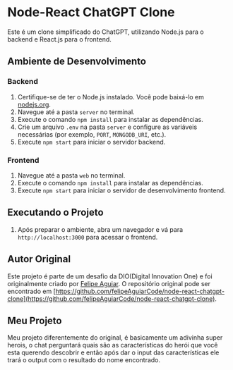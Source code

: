 # Node-React ChatGPT Clone

Este é um clone simplificado do ChatGPT, utilizando Node.js para o backend e React.js para o frontend.

## Ambiente de Desenvolvimento

### Backend

1. Certifique-se de ter o Node.js instalado. Você pode baixá-lo em [nodejs.org](https://nodejs.org/).
2. Navegue até a pasta `server` no terminal.
3. Execute o comando `npm install` para instalar as dependências.
4. Crie um arquivo `.env` na pasta `server` e configure as variáveis necessárias (por exemplo, `PORT`, `MONGODB_URI`, etc.).
5. Execute `npm start` para iniciar o servidor backend.

### Frontend

1. Navegue até a pasta `web` no terminal.
2. Execute o comando `npm install` para instalar as dependências.
3. Execute `npm start` para iniciar o servidor de desenvolvimento frontend.

## Executando o Projeto

1. Após preparar o ambiente, abra um navegador e vá para `http://localhost:3000` para acessar o frontend.

## Autor Original

Este projeto é parte de um desafio da DIO(Digital Innovation One) e foi originalmente criado por [Felipe Aguiar](https://github.com/felipeAguiarCode). O repositório original pode ser encontrado em [https://github.com/felipeAguiarCode/node-react-chatgpt-clone](https://github.com/felipeAguiarCode/node-react-chatgpt-clone).

## Meu Projeto

Meu projeto diferentemente do original, é basicamente um adivinha super herois, o chat perguntará quais são as características do herói que você esta querendo descobrir e então após dar o input das características ele trará o output com o resultado do nome encontrado.
